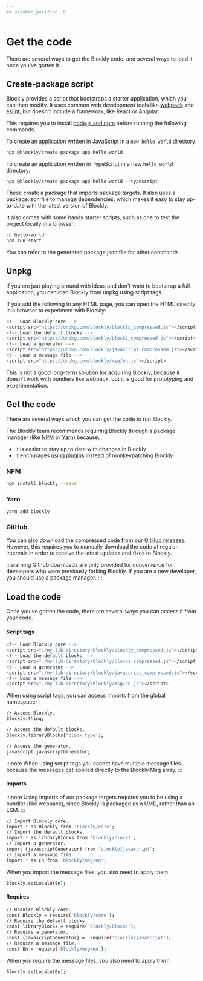 ```yaml
---
## sidebar_position: 9
---
```

# Get the code
There are several ways to get the Blockly code, and several ways to load it once you've gotten it.

## Create-package script
Blockly provides a script that bootstraps a starter application, which you can then modify. It uses common web development tools like [webpack](https://webpack.js.org/guides/) and [eslint](https://eslint.org/), but doesn't include a framework, like React or Angular.

This requires you to install [node.js and npm](https://docs.npmjs.com/downloading-and-installing-node-js-and-npm) before running the following commands.

To create an application written in JavaScript in a ```new hello-world``` directory:
```bash
npx @blockly/create-package app hello-world
```
To create an application written in TypeScript in a new `hello-world` directory:

```
npx @blockly/create-package app hello-world --typescript
```
These create a package that imports package targets. It also uses a package.json file to manage dependencies, which makes it easy to stay up-to-date with the latest version of Blockly.

It also comes with some handy starter scripts, such as one to test the project locally in a browser:
```bash
cd hello-world
npm run start
```
You can refer to the generated package.json file for other commands.
## Unpkg
If you are just playing around with ideas and don't want to bootstrap a full application, you can load Blockly from unpkg using script tags.

If you add the following to any HTML page, you can open the HTML directly in a browser to experiment with Blockly:
```bash
<!-- Load Blockly core -->
<script src="https://unpkg.com/blockly/blockly_compressed.js"></script>
<!-- Load the default blocks -->
<script src="https://unpkg.com/blockly/blocks_compressed.js"></script>
<!-- Load a generator -->
<script src="https://unpkg.com/blockly/javascript_compressed.js"></script>
<!-- Load a message file -->
<script src="https://unpkg.com/blockly/msg/en.js"></script>
```
This is not a good long-term solution for acquiring Blockly, because it doesn't work with bundlers like webpack, but it is good for prototyping and experimentation.
## Get the code
There are several ways which you can get the code to run Blockly.

The Blockly team recommends requiring Blockly through a package manager (like [NPM](https://www.npmjs.com/package/blockly) or [Yarn](https://yarnpkg.com/package/blockly)) because:
- It is easier to stay up to date with changes in Blockly
- It encourages [using plugins](https://developers.google.com/blockly/guides/programming/plugin_overview) instead of monkeypatching Blockly

### NPM
```bash
npm install blockly --save
```
### Yarn
```bash
yarn add blockly
```
### GitHub
You can also download the compressed code from our [GitHub releases](https://github.com/google/blockly/releases). However, this requires you to manually download the code at regular intervals in order to receive the latest updates and fixes to Blockly.

:::warning
Github downloads are only provided for convenience for developers who were previously forking Blockly. If you are a new developer, you should use a package manager.
:::

## Load the code
Once you've gotten the code, there are several ways you can access it from your code.
#### Script tags
```bash
<!-- Load Blockly core -->
<script src="./my-lib-directory/blockly/blockly_compressed.js"></script>
<!-- Load the default blocks -->
<script src="./my-lib-directory/blockly/blocks_compressed.js"></script>
<!-- Load a generator -->
<script src="./my-lib-directory/blockly/javascript_compressed.js"></script>
<!-- Load a message file -->
<script src="./my-lib-directory/blockly/msg/en.js"></script>
```
When using script tags, you can access imports from the global namespace:
```bash
// Access Blockly.
Blockly.thing;

// Access the default blocks.
Blockly.libraryBlocks['block_type'];

// Access the generator.
javascript.javascriptGenerator;
```

:::note
When using script tags you cannot have multiple message files because the messages get applied directly to the Blockly.Msg array.
:::

#### Imports
:::note
Using imports of our package targets requires you to be using a bundler (like webpack), since Blockly is packaged as a UMD, rather than an ESM.
:::

```bash
// Import Blockly core.
import * as Blockly from 'blockly/core';
// Import the default blocks.
import * as libraryBlocks from 'blockly/blocks';
// Import a generator.
import {javascriptGenerator} from 'blockly/javascript';
// Import a message file.
import * as En from 'blockly/msg/en';
```
When you import the message files, you also need to apply them.
```bash
Blockly.setLocale(En);
```
#### Requires
```bash
// Require Blockly core.
const Blockly = require('blockly/core');
// Require the default blocks.
const libraryBlocks = require('blockly/blocks');
// Require a generator.
const {javascriptGenerator} =  require('blockly/javascript');
// Require a message file.
const En = require('blockly/msg/en');
```
When you require the message files, you also need to apply them.

```
Blockly.setLocale(En);
```